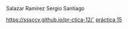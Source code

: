 Salazar Ramírez Sergio Santiago

https://sssccv.github.io/pr-ctica-12/´
[práctica 15](http://127.0.0.1:5500/docs/practica15.html)
